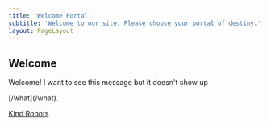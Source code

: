 ```yaml
---
title: 'Welcome Portal'
subtitle: 'Welcome to our site. Please choose your portal of destiny.'
layout: PageLayout
---
```


## Welcome

Welcome! I want to see this message but it doesn't show up

\[/what\](/what).

[Kind Robots](/kindrobots)
